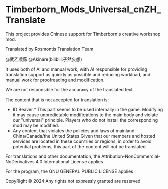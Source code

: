 # Timberborn_Mods_Universal_cnZH_Translate

This project provides Chinese support for Timberborn's creative workshop mod.

Translated by Rosmontis Translation Team

@武乙凌薇 @Akinare(bilibili:孑然妄想)

It uses both of AI and manual work, with AI responsible for providing translation support as quickly as possible and reducing workload, and manual work for proofreading and modification.

We are not responsible for the accuracy of the translated text.

The content that is not accepted for translation is:

 - ID Beaver.* This part seems to be used internally in the game. Modifying it may cause unpredictable modifications to the main body and violate our "universal" principle. Players who do not install the corresponding mod may be modified.
 - Any content that violates the policies and laws of mainland China/Canada/the United States Given that our members and hosted services are located in these countries or regions, in order to avoid potential problems, this part of the content will not be translated.

For translations and other documentation, the Attribution-NonCommercial-NoDerivatives 4.0 International License applies

For the program, the GNU GENERAL PUBLIC LICENSE applies

CopyRight © 2024 Any rights not expressly granted are reserved
